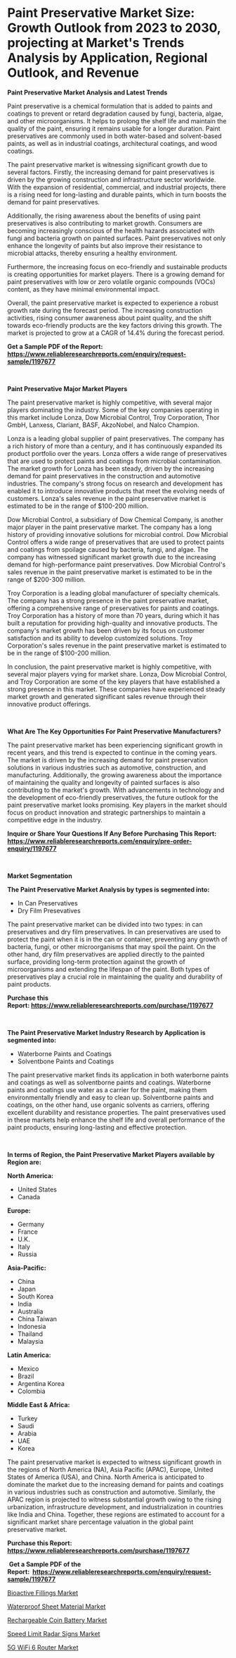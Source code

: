 <p><h1>Paint Preservative Market Size: Growth Outlook from 2023 to 2030, projecting at Market's Trends Analysis by Application, Regional Outlook, and Revenue</h1></p><p><strong>Paint Preservative Market Analysis and Latest Trends</strong></p>
<p><p>Paint preservative is a chemical formulation that is added to paints and coatings to prevent or retard degradation caused by fungi, bacteria, algae, and other microorganisms. It helps to prolong the shelf life and maintain the quality of the paint, ensuring it remains usable for a longer duration. Paint preservatives are commonly used in both water-based and solvent-based paints, as well as in industrial coatings, architectural coatings, and wood coatings.</p><p>The paint preservative market is witnessing significant growth due to several factors. Firstly, the increasing demand for paint preservatives is driven by the growing construction and infrastructure sector worldwide. With the expansion of residential, commercial, and industrial projects, there is a rising need for long-lasting and durable paints, which in turn boosts the demand for paint preservatives.</p><p>Additionally, the rising awareness about the benefits of using paint preservatives is also contributing to market growth. Consumers are becoming increasingly conscious of the health hazards associated with fungi and bacteria growth on painted surfaces. Paint preservatives not only enhance the longevity of paints but also improve their resistance to microbial attacks, thereby ensuring a healthy environment.</p><p>Furthermore, the increasing focus on eco-friendly and sustainable products is creating opportunities for market players. There is a growing demand for paint preservatives with low or zero volatile organic compounds (VOCs) content, as they have minimal environmental impact.</p><p>Overall, the paint preservative market is expected to experience a robust growth rate during the forecast period. The increasing construction activities, rising consumer awareness about paint quality, and the shift towards eco-friendly products are the key factors driving this growth. The market is projected to grow at a CAGR of 14.4% during the forecast period.</p></p>
<p><strong>Get a Sample PDF of the Report:&nbsp; <a href="https://www.reliableresearchreports.com/enquiry/request-sample/1197677">https://www.reliableresearchreports.com/enquiry/request-sample/1197677</a></strong></p>
<p>&nbsp;</p>
<p><strong>Paint Preservative Major Market Players</strong></p>
<p><p>The paint preservative market is highly competitive, with several major players dominating the industry. Some of the key companies operating in this market include Lonza, Dow Microbial Control, Troy Corporation, Thor GmbH, Lanxess, Clariant, BASF, AkzoNobel, and Nalco Champion.</p><p>Lonza is a leading global supplier of paint preservatives. The company has a rich history of more than a century, and it has continuously expanded its product portfolio over the years. Lonza offers a wide range of preservatives that are used to protect paints and coatings from microbial contamination. The market growth for Lonza has been steady, driven by the increasing demand for paint preservatives in the construction and automotive industries. The company's strong focus on research and development has enabled it to introduce innovative products that meet the evolving needs of customers. Lonza's sales revenue in the paint preservative market is estimated to be in the range of $100-200 million.</p><p>Dow Microbial Control, a subsidiary of Dow Chemical Company, is another major player in the paint preservative market. The company has a long history of providing innovative solutions for microbial control. Dow Microbial Control offers a wide range of preservatives that are used to protect paints and coatings from spoilage caused by bacteria, fungi, and algae. The company has witnessed significant market growth due to the increasing demand for high-performance paint preservatives. Dow Microbial Control's sales revenue in the paint preservative market is estimated to be in the range of $200-300 million.</p><p>Troy Corporation is a leading global manufacturer of specialty chemicals. The company has a strong presence in the paint preservative market, offering a comprehensive range of preservatives for paints and coatings. Troy Corporation has a history of more than 70 years, during which it has built a reputation for providing high-quality and innovative products. The company's market growth has been driven by its focus on customer satisfaction and its ability to develop customized solutions. Troy Corporation's sales revenue in the paint preservative market is estimated to be in the range of $100-200 million.</p><p>In conclusion, the paint preservative market is highly competitive, with several major players vying for market share. Lonza, Dow Microbial Control, and Troy Corporation are some of the key players that have established a strong presence in this market. These companies have experienced steady market growth and generated significant sales revenue through their innovative product offerings.</p></p>
<p>&nbsp;</p>
<p><strong>What Are The Key Opportunities For Paint Preservative Manufacturers?</strong></p>
<p><p>The paint preservative market has been experiencing significant growth in recent years, and this trend is expected to continue in the coming years. The market is driven by the increasing demand for paint preservation solutions in various industries such as automotive, construction, and manufacturing. Additionally, the growing awareness about the importance of maintaining the quality and longevity of painted surfaces is also contributing to the market's growth. With advancements in technology and the development of eco-friendly preservatives, the future outlook for the paint preservative market looks promising. Key players in the market should focus on product innovation and strategic partnerships to maintain a competitive edge in the industry.</p></p>
<p><strong>Inquire or Share Your Questions If Any Before Purchasing This Report: <a href="https://www.reliableresearchreports.com/enquiry/pre-order-enquiry/1197677">https://www.reliableresearchreports.com/enquiry/pre-order-enquiry/1197677</a></strong></p>
<p>&nbsp;</p>
<p><strong>Market Segmentation</strong></p>
<p><strong>The Paint Preservative Market Analysis by types is segmented into:</strong></p>
<p><ul><li>In Can Preservatives</li><li>Dry Film Presevatives</li></ul></p>
<p><p>The paint preservative market can be divided into two types: in can preservatives and dry film preservatives. In can preservatives are used to protect the paint when it is in the can or container, preventing any growth of bacteria, fungi, or other microorganisms that may spoil the paint. On the other hand, dry film preservatives are applied directly to the painted surface, providing long-term protection against the growth of microorganisms and extending the lifespan of the paint. Both types of preservatives play a crucial role in maintaining the quality and durability of paint products.</p></p>
<p><strong>Purchase this Report:&nbsp;<a href="https://www.reliableresearchreports.com/purchase/1197677">https://www.reliableresearchreports.com/purchase/1197677</a></strong></p>
<p>&nbsp;</p>
<p><strong>The Paint Preservative Market Industry Research by Application is segmented into:</strong></p>
<p><ul><li>Waterborne Paints and Coatings</li><li>Solventbone Paints and Coatings</li></ul></p>
<p><p>The paint preservative market finds its application in both waterborne paints and coatings as well as solventborne paints and coatings. Waterborne paints and coatings use water as a carrier for the paint, making them environmentally friendly and easy to clean up. Solventborne paints and coatings, on the other hand, use organic solvents as carriers, offering excellent durability and resistance properties. The paint preservatives used in these markets help enhance the shelf life and overall performance of the paint products, ensuring long-lasting and effective protection.</p></p>
<p>&nbsp;</p>
<p><strong>In terms of Region, the Paint Preservative Market Players available by Region are:</strong></p>
<p>
    <p> <strong> North America: </strong>
        <ul>
            <li>United States</li>
            <li>Canada</li>
        </ul>
        </p> 
    <p> <strong> Europe: </strong>
        <ul>
            <li>Germany</li>
            <li>France</li>
            <li>U.K.</li>
            <li>Italy</li>
            <li>Russia</li>
        </ul>
        </p> 
    <p> <strong> Asia-Pacific: </strong>
        <ul>
            <li>China</li>
            <li>Japan</li>
            <li>South Korea</li>
            <li>India</li>
            <li>Australia</li>
            <li>China Taiwan</li>
            <li>Indonesia</li>
            <li>Thailand</li>
            <li>Malaysia</li>
        </ul>
        </p> 
    <p> <strong> Latin America: </strong>
        <ul>
            <li>Mexico</li>
            <li>Brazil</li>
            <li>Argentina Korea</li>
            <li>Colombia</li>
        </ul>
        </p> 
    <p> <strong> Middle East & Africa: </strong>
        <ul>
            <li>Turkey</li>
            <li>Saudi</li>
            <li>Arabia</li>
            <li>UAE</li>
            <li>Korea</li>
        </ul>
    </p>
    </p>
<p><p>The paint preservative market is expected to witness significant growth in the regions of North America (NA), Asia Pacific (APAC), Europe, United States of America (USA), and China. North America is anticipated to dominate the market due to the increasing demand for paints and coatings in various industries such as construction and automotive. Similarly, the APAC region is projected to witness substantial growth owing to the rising urbanization, infrastructure development, and industrialization in countries like India and China. Together, these regions are estimated to account for a significant market share percentage valuation in the global paint preservative market.</p></p>
<p><strong>Purchase this Report: <a href="https://www.reliableresearchreports.com/purchase/1197677">https://www.reliableresearchreports.com/purchase/1197677</a></strong></p>
<p>&nbsp;<strong>Get a Sample PDF of the Report:&nbsp;&nbsp;<a href="https://www.reliableresearchreports.com/enquiry/request-sample/1197677">https://www.reliableresearchreports.com/enquiry/request-sample/1197677</a></strong></p>
<p><strong></strong></p>
<p><p><a href="https://github.com/luckyshygirl/Market-Research-Report-List-1/blob/main/bioactive-fillings-market.md">Bioactive Fillings Market</a></p><p><a href="https://github.com/gdfhhhj/Market-Research-Report-List-1/blob/main/waterproof-sheet-material-market.md">Waterproof Sheet Material Market</a></p><p><a href="https://medium.com/@isomgleason/rechargeable-coin-battery-market-research-report-its-history-and-forecast-2023-to-2030-cdfdb9a5ed61">Rechargeable Coin Battery Market</a></p><p><a href="https://medium.com/@danesanford_55006/speed-limit-radar-signs-market-size-market-outlook-and-market-forecast-2023-to-2030-7276825d5e1c">Speed Limit Radar Signs Market</a></p><p><a href="https://medium.com/@linneahilll6456/5g-wifi-6-router-market-report-reveals-the-latest-trends-and-growth-opportunities-of-this-market-d04830a1a268">5G WiFi 6 Router Market</a></p></p>